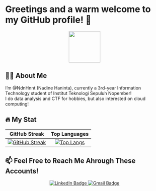 # Greetings and a warm welcome to my GitHub profile! 👋
<div id="header" align="center">
  <img src="https://media.giphy.com/media/f6hnhHkks8bk4jwjh3/giphy.gif" width="100"/>
</div>

## 👩‍💻 About Me
I’m @NdnHnnt (Nadine Haninta), currently a 3rd-year Information Technology student of Institut Teknologi Sepuluh Nopember! <Br>
I do data analysis and CTF for hobbies, but also interested on cloud computing!
   
## 🔥 My Stat
<!-- [![GitHub Streak](http://github-readme-streak-stats.herokuapp.com?user=NdnHnnt&theme=tokyonight&hide_border=true)](https://git.io/streak-stats)
[![Top Langs](https://github-readme-stats.vercel.app/api/top-langs/?username=ndnhnnt&theme=tokyonight)](https://github.com/anuraghazra/github-readme-stats) -->
|                GitHub Streak                 |                  Top Languages                |
| :------------------------------------------: | :-------------------------------------------: |
| [![GitHub Streak](http://github-readme-streak-stats.herokuapp.com?user=NdnHnnt&theme=tokyonight&hide_border=true)](https://git.io/streak-stats) | [![Top Langs](https://github-readme-stats.vercel.app/api/top-langs/?username=ndnhnnt&theme=tokyonight)](https://github.com/anuraghazra/github-readme-stats) |

   
## 📫 Feel Free to Reach Me Ahrough These Accounts!
<div id="badges" align="center">
  <a href="https://www.linkedin.com/in/nadine-haninta/">
    <img src="https://img.shields.io/badge/LinkedIn-blue?style=for-the-badge&logo=linkedin&logoColor=white" alt="LinkedIn Badge"/>
  </a>
  <a href="mailto:nadinehaninta@gmail.com">
    <img src="https://img.shields.io/badge/Gmail-D14836?style=for-the-badge&logo=gmail&logoColor=white" alt="Gmail Badge"/>
  </a>
</div>
   
